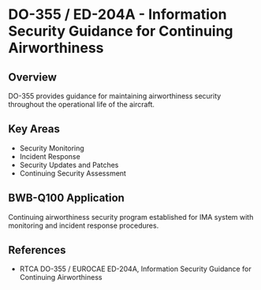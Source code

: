 # DO-355 / ED-204A - Information Security Guidance for Continuing Airworthiness

## Overview

DO-355 provides guidance for maintaining airworthiness security throughout the operational life of the aircraft.

## Key Areas

- Security Monitoring
- Incident Response
- Security Updates and Patches
- Continuing Security Assessment

## BWB-Q100 Application

Continuing airworthiness security program established for IMA system with monitoring and incident response procedures.

## References

- RTCA DO-355 / EUROCAE ED-204A, Information Security Guidance for Continuing Airworthiness
